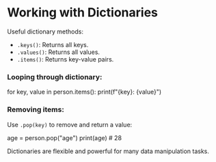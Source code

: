 # Working with Dictionaries

Useful dictionary methods:

- `.keys()`: Returns all keys.
- `.values()`: Returns all values.
- `.items()`: Returns key-value pairs.

### Looping through dictionary:

for key, value in person.items():
print(f"{key}: {value}")

### Removing items:

Use `.pop(key)` to remove and return a value:

age = person.pop("age")
print(age) # 28

Dictionaries are flexible and powerful for many data manipulation tasks.
